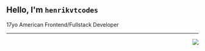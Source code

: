 ## Hello, I'm `henrikvtcodes`
17yo American Frontend/Fullstack Developer  

---
<a href="https://discord.com/users/705665813994012695">
  <img src="https://lanyard-profile-readme.vercel.app/api/380134323963297794?idleMessage=Just%20chillin'%20at%20the%20moment..." align="right" />
</a>
